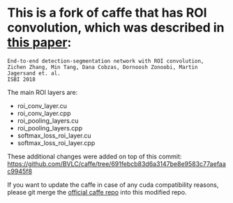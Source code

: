 # This is a fork of caffe that has ROI convolution, which was described in [this paper](https://arxiv.org/abs/1801.02722):
```
End-to-end detection-segmentation network with ROI convolution,
Zichen Zhang, Min Tang, Dana Cobzas, Dornoosh Zonoobi, Martin Jagersand et. al.
ISBI 2018
```
The main ROI layers are:

* roi_conv_layer.cu
* roi_conv_layer.cpp
* roi_pooling_layers.cu
* roi_pooling_layers.cpp
* softmax_loss_roi_layer.cu
* softmax_loss_roi_layer.cpp

These additional changes were added on top of this commit: 
https://github.com/BVLC/caffe/tree/691febcb83d6a3147be8e9583c77aefaac9945f8

If you want to update the caffe in case of any cuda compatibility reasons, please
git merge the [official caffe repo](https://github.com/BVLC/caffe/) into this modified repo.

